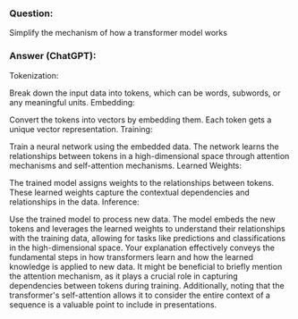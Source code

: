 ### Question: 
Simplify the mechanism of how a transformer model works

### Answer (ChatGPT): 
Tokenization:

Break down the input data into tokens, which can be words, subwords, or any meaningful units.
Embedding:

Convert the tokens into vectors by embedding them. Each token gets a unique vector representation.
Training:

Train a neural network using the embedded data. The network learns the relationships between tokens in a high-dimensional space through attention mechanisms and self-attention mechanisms.
Learned Weights:

The trained model assigns weights to the relationships between tokens. These learned weights capture the contextual dependencies and relationships in the data.
Inference:

Use the trained model to process new data. The model embeds the new tokens and leverages the learned weights to understand their relationships with the training data, allowing for tasks like predictions and classifications in the high-dimensional space.
Your explanation effectively conveys the fundamental steps in how transformers learn and how the learned knowledge is applied to new data. It might be beneficial to briefly mention the attention mechanism, as it plays a crucial role in capturing dependencies between tokens during training. Additionally, noting that the transformer's self-attention allows it to consider the entire context of a sequence is a valuable point to include in presentations.

